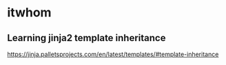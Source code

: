 # itwhom

## Learning jinja2 template inheritance

https://jinja.palletsprojects.com/en/latest/templates/#template-inheritance
